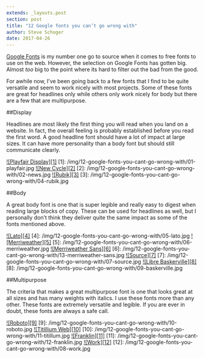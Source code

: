 ```yaml
---
extends: _layouts.post
section: post
title: "12 Google fonts you can’t go wrong with"
author: Steve Schoger
date: 2017-04-26
---
```



[Google Fonts](https://fonts.google.com) is my number one go to source when it comes to free fonts to use on the web. However, the selection on Google Fonts has gotten big. Almost *too* big to the point where its hard to filter out the bad from the good. 

For awhile now, I’ve been going back to a few fonts that I find to be quite versatile and seem to work nicely with most projects. Some of these fonts are great for headlines only while others only work nicely for body but there are a few that are multipurpose.  


##Display

Headlines are most likely the first thing you will read when you land on a website. In fact, the overall feeling is probably established before you read the first word. A good headline font should have a lot of impact at large sizes. It can have more personality than a body font but should still communicate clearly.

<a href="https://fonts.google.com/specimen/Playfair+Display">![Playfair Display][1]</a>
[1]: /img/12-google-fonts-you-cant-go-wrong-with/01-playfair.jpg
<a href="https://fonts.google.com/specimen/News+Cycle">![New Cycle][2]</a>
[2]: /img/12-google-fonts-you-cant-go-wrong-with/02-news.jpg
<a href="https://fonts.google.com/specimen/Rubik">![Rubik][3]</a>
[3]: /img/12-google-fonts-you-cant-go-wrong-with/04-rubik.jpg


##Body

A great body font is one that is super legible and really easy to digest when reading large blocks of copy. These can be used for headlines as well, but I personally don’t think they deliver quite the same impact as some of the fonts mentioned above. 

<a href="https://fonts.google.com/specimen/Lato">![Lato][4]</a>
[4]: /img/12-google-fonts-you-cant-go-wrong-with/05-lato.jpg
<a href="https://fonts.google.com/specimen/Merriweather">![Merriweather][5]</a>
[5]: /img/12-google-fonts-you-cant-go-wrong-with/06-merriweather.jpg
<a href="https://fonts.google.com/specimen/Merriweather+Sans">![Merriweather Sans][6]</a>
[6]: /img/12-google-fonts-you-cant-go-wrong-with/13-merriweather-sans.jpg
<a href="https://fonts.google.com/specimen/Source+Sans+Pro">![Source][7]</a>
[7]: /img/12-google-fonts-you-cant-go-wrong-with/07-source.jpg
<a href="https://fonts.google.com/specimen/Libre+Baskerville">![Libre Baskerville][8]</a>
[8]: /img/12-google-fonts-you-cant-go-wrong-with/09-baskerville.jpg


##Multipurpose

The criteria that makes a great multipurpose font is one that looks great at all sizes and has many weights with italics. I use these fonts more than any other. These fonts are extremely versatile and legible. If you are ever in doubt, these fonts are always a safe call. 

<a href="https://fonts.google.com/specimen/Roboto">![Roboto][9]</a>
[9]: /img/12-google-fonts-you-cant-go-wrong-with/10-roboto.jpg
<a href="https://fonts.google.com/specimen/Titillium+Web">![Titillium Web][10]</a>
[10]: /img/12-google-fonts-you-cant-go-wrong-with/11-titillum.jpg
<a href="https://fonts.google.com/specimen/Libre+Franklin">![Franklin][11]</a>
[11]: /img/12-google-fonts-you-cant-go-wrong-with/12-franklin.jpg
<a href="https://fonts.google.com/specimen/Work+Sans">![Work][12]</a>
[12]: /img/12-google-fonts-you-cant-go-wrong-with/08-work.jpg